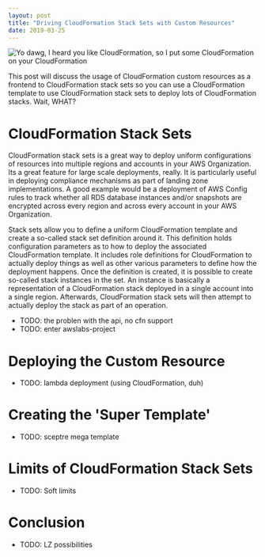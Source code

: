 ```yaml
---
layout: post
title: "Driving CloudFormation Stack Sets with Custom Resources"
date: 2019-03-25
---
```


![Yo dawg, I heard you like CloudFormation, so I put some CloudFormation on your CloudFormation](/assets/images/driving-stack-sets-with-custom-resources/xzibit.jpg)

This post will discuss the usage of CloudFormation custom resources as a
frontend to CloudFormation stack sets so you can use a CloudFormation template
to use CloudFormation stack sets to deploy lots of CloudFormation stacks. Wait,
WHAT?

# CloudFormation Stack Sets

CloudFormation stack sets is a great way to deploy uniform configurations of
resources into multiple regions and accounts in your AWS Organization. Its a
great feature for large scale deployments, really. It is particularly useful in
deploying compliance mechanisms as part of landing zone implementations. A good
example would be a deployment of AWS Config rules to track whether all RDS
database instances and/or snapshots are encrypted across every region and
across every account in your AWS Organization.

Stack sets allow you to define a uniform CloudFormation template and create a
so-called stack set definition around it. This definition holds configuration
parameters as to how to deploy the associated CloudFormation template. It
includes role definitions for CloudFormation to actually deploy things as well
as other various parameters to define how the deployment happens. Once the
definition is created, it is possible to create so-called stack instances in
the set. An instance is basically a representation of a CloudFormation stack
deployed in a single account into a single region. Afterwards, CloudFormation
stack sets will then attempt to actually deploy the stack as part of an
operation.

- TODO: the problen with the api, no cfn support
- TODO: enter awslabs-project

# Deploying the Custom Resource

- TODO: lambda deployment (using CloudFormation, duh)

# Creating the 'Super Template'

- TODO: sceptre mega template

# Limits of CloudFormation Stack Sets

- TODO: Soft limits

# Conclusion

- TODO: LZ possibilities
